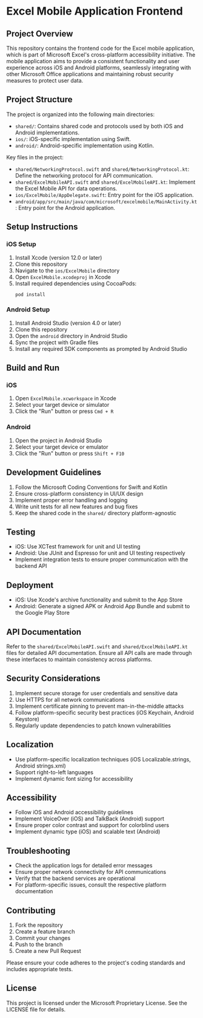# Excel Mobile Application Frontend

## Project Overview

This repository contains the frontend code for the Excel mobile application, which is part of Microsoft Excel's cross-platform accessibility initiative. The mobile application aims to provide a consistent functionality and user experience across iOS and Android platforms, seamlessly integrating with other Microsoft Office applications and maintaining robust security measures to protect user data.

## Project Structure

The project is organized into the following main directories:

- `shared/`: Contains shared code and protocols used by both iOS and Android implementations.
- `ios/`: iOS-specific implementation using Swift.
- `android/`: Android-specific implementation using Kotlin.

Key files in the project:

- `shared/NetworkingProtocol.swift` and `shared/NetworkingProtocol.kt`: Define the networking protocol for API communication.
- `shared/ExcelMobileAPI.swift` and `shared/ExcelMobileAPI.kt`: Implement the Excel Mobile API for data operations.
- `ios/ExcelMobile/AppDelegate.swift`: Entry point for the iOS application.
- `android/app/src/main/java/com/microsoft/excelmobile/MainActivity.kt`: Entry point for the Android application.

## Setup Instructions

### iOS Setup

1. Install Xcode (version 12.0 or later)
2. Clone this repository
3. Navigate to the `ios/ExcelMobile` directory
4. Open `ExcelMobile.xcodeproj` in Xcode
5. Install required dependencies using CocoaPods:
   ```
   pod install
   ```

### Android Setup

1. Install Android Studio (version 4.0 or later)
2. Clone this repository
3. Open the `android` directory in Android Studio
4. Sync the project with Gradle files
5. Install any required SDK components as prompted by Android Studio

## Build and Run

### iOS

1. Open `ExcelMobile.xcworkspace` in Xcode
2. Select your target device or simulator
3. Click the "Run" button or press `Cmd + R`

### Android

1. Open the project in Android Studio
2. Select your target device or emulator
3. Click the "Run" button or press `Shift + F10`

## Development Guidelines

1. Follow the Microsoft Coding Conventions for Swift and Kotlin
2. Ensure cross-platform consistency in UI/UX design
3. Implement proper error handling and logging
4. Write unit tests for all new features and bug fixes
5. Keep the shared code in the `shared/` directory platform-agnostic

## Testing

- iOS: Use XCTest framework for unit and UI testing
- Android: Use JUnit and Espresso for unit and UI testing respectively
- Implement integration tests to ensure proper communication with the backend API

## Deployment

- iOS: Use Xcode's archive functionality and submit to the App Store
- Android: Generate a signed APK or Android App Bundle and submit to the Google Play Store

## API Documentation

Refer to the `shared/ExcelMobileAPI.swift` and `shared/ExcelMobileAPI.kt` files for detailed API documentation. Ensure all API calls are made through these interfaces to maintain consistency across platforms.

## Security Considerations

1. Implement secure storage for user credentials and sensitive data
2. Use HTTPS for all network communications
3. Implement certificate pinning to prevent man-in-the-middle attacks
4. Follow platform-specific security best practices (iOS Keychain, Android Keystore)
5. Regularly update dependencies to patch known vulnerabilities

## Localization

- Use platform-specific localization techniques (iOS Localizable.strings, Android strings.xml)
- Support right-to-left languages
- Implement dynamic font sizing for accessibility

## Accessibility

- Follow iOS and Android accessibility guidelines
- Implement VoiceOver (iOS) and TalkBack (Android) support
- Ensure proper color contrast and support for colorblind users
- Implement dynamic type (iOS) and scalable text (Android)

## Troubleshooting

- Check the application logs for detailed error messages
- Ensure proper network connectivity for API communications
- Verify that the backend services are operational
- For platform-specific issues, consult the respective platform documentation

## Contributing

1. Fork the repository
2. Create a feature branch
3. Commit your changes
4. Push to the branch
5. Create a new Pull Request

Please ensure your code adheres to the project's coding standards and includes appropriate tests.

## License

This project is licensed under the Microsoft Proprietary License. See the LICENSE file for details.